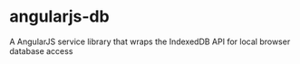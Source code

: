 # angularjs-db
A AngularJS service library that wraps the IndexedDB API for local browser database access
